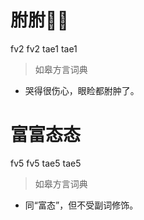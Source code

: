 # 胕胕𢪯𢪯
fv2 fv2 tae1 tae1
> 如皋方言词典
- 哭得很伤心，眼睑都胕肿了。

# 富富态态
fv5 fv5 tae5 tae5
> 如皋方言词典
- 同“富态”，但不受副词修饰。
